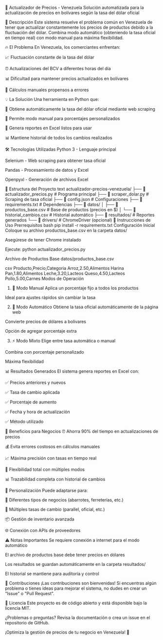 🏪 Actualizador de Precios - Venezuela
Solución automatizada para la actualización de precios en bolívares según la tasa del dólar oficial

🌟 Descripción
Este sistema resuelve el problema común en Venezuela de tener que actualizar constantemente los precios de productos debido a la fluctuación del dólar. Combina modo automático (obteniendo la tasa oficial en tiempo real) con modo manual para máxima flexibilidad.

🔥 El Problema
En Venezuela, los comerciantes enfrentan:

📈 Fluctuación constante de la tasa del dólar

⏰ Actualizaciones del BCV a diferentes horas del día

📊 Dificultad para mantener precios actualizados en bolívares

🧮 Cálculos manuales propensos a errores

💡 La Solución
Una herramienta en Python que:

🤖 Obtiene automáticamente la tasa del dólar oficial mediante web scraping

🔧 Permite modo manual para porcentajes personalizados

📁 Genera reportes en Excel listos para usar

📊 Mantiene historial de todos los cambios realizados

🛠 Tecnologías Utilizadas
Python 3 - Lenguaje principal

Selenium - Web scraping para obtener tasa oficial

Pandas - Procesamiento de datos y Excel

Openpyxl - Generación de archivos Excel

📁 Estructura del Proyecto
text
actualizador-precios-venezuela/
├── 📄 actualizador_precios.py     # Programa principal
├── 📄 scraper_dolar.py           # Scraping de tasa oficial
├── 📄 config.json               # Configuraciones
├── 📄 requirements.txt          # Dependencias
├── 📁 datos/
│   ├── 📄 productos_base.csv    # Base de productos (precios en $)
│   └── 📄 historial_cambios.csv # Historial automático
├── 📁 resultados/               # Reportes generados
└── 📁 drivers/                  # ChromeDriver (opcional)
🚀 Instrucciones de Uso
Prerrequisitos
bash
pip install -r requirements.txt
Configuración Inicial
Coloque su archivo productos_base.csv en la carpeta datos/

Asegúrese de tener Chrome instalado

Ejecute: python actualizador_precios.py

Archivo de Productos Base
datos/productos_base.csv

csv
Producto,Precio,Categoria
Arroz,2.50,Alimentos
Harina Pan,1.80,Alimentos
Leche,3.20,Lacteos
Queso,4.50,Lacteos
Pollo,5.00,Carnes
Modos de Operación
1. 🔄 Modo Manual
Aplica un porcentaje fijo a todos los productos

Ideal para ajustes rápidos sin cambiar la tasa

2. 🤖 Modo Automático
Obtiene la tasa oficial automáticamente de la página web

Convierte precios de dólares a bolívares

Opción de agregar porcentaje extra

3. ⚡ Modo Mixto
Elige entre tasa automática o manual

Combina con porcentaje personalizado

Máxima flexibilidad

📊 Resultados Generados
El sistema genera reportes en Excel con:

✅ Precios anteriores y nuevos

✅ Tasa de cambio aplicada

✅ Porcentaje de aumento

✅ Fecha y hora de actualización

✅ Método utilizado

🎯 Beneficios para Negocios
⏰ Ahorra 90% del tiempo en actualizaciones de precios

💰 Evita errores costosos en cálculos manuales

📈 Máxima precisión con tasas en tiempo real

🔄 Flexibilidad total con múltiples modos

📊 Trazabilidad completa con historial de cambios

🔧 Personalización
Puede adaptarse para:

🏪 Diferentes tipos de negocios (abarrotes, ferreterías, etc.)

💸 Múltiples tasas de cambio (parallel, oficial, etc.)

📦 Gestión de inventario avanzada

🌐 Conexión con APIs de proveedores

⚠️ Notas Importantes
Se requiere conexión a internet para el modo automático

El archivo de productos base debe tener precios en dólares

Los resultados se guardan automáticamente en la carpeta resultados/

El historial se mantiene para auditoría y control

👥 Contribuciones
¡Las contribuciones son bienvenidas! Si encuentras algún problema o tienes ideas para mejorar el sistema, no dudes en crear un "Issue" o "Pull Request".

📄 Licencia
Este proyecto es de código abierto y está disponible bajo la licencia MIT.

¿Problemas o preguntas? Revisa la documentación o crea un issue en el repositorio de GitHub.

¡Optimiza la gestión de precios de tu negocio en Venezuela! 🚀
